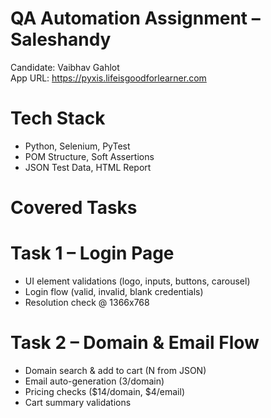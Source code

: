# QA Automation Assignment – Saleshandy

Candidate: Vaibhav Gahlot  
App URL: https://pyxis.lifeisgoodforlearner.com

# Tech Stack
- Python, Selenium, PyTest
- POM Structure, Soft Assertions
- JSON Test Data, HTML Report

# Covered Tasks

# Task 1 – Login Page
- UI element validations (logo, inputs, buttons, carousel)
- Login flow (valid, invalid, blank credentials)
- Resolution check @ 1366x768

# Task 2 – Domain & Email Flow
- Domain search & add to cart (N from JSON)
- Email auto-generation (3/domain)
- Pricing checks ($14/domain, $4/email)
- Cart summary validations

